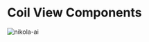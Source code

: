 # Coil View Components

![nikola-ai](https://user-images.githubusercontent.com/68130652/194727937-7a57144b-a416-4264-be1b-2b4e6af0dc6a.jpg)
